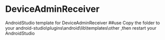 # DeviceAdminReceiver
AndroidStudio template for DeviceAdminReceiver
##use
  Copy the folder to your android-studio\plugins\android\lib\templates\other ,then restart your AndroidStudio
